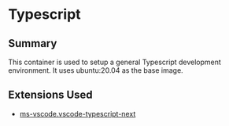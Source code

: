 # Typescript

## Summary

This container is used to setup a general Typescript development environment. It uses ubuntu:20.04 as the base image.

## Extensions Used

* [ms-vscode.vscode-typescript-next](https://github.com/microsoft/vscode-typescript-next)
